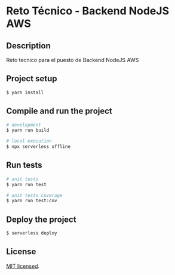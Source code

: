# Reto Técnico - Backend NodeJS AWS

## Description

Reto tecnico para el puesto de Backend NodeJS AWS

## Project setup

```bash
$ yarn install
```

## Compile and run the project

```bash
# development
$ yarn run build

# local execution
$ npx serverless offline
```

## Run tests

```bash
# unit tests
$ yarn run test

# unit tests coverage
$ yarn run test:cov
```

## Deploy the project

```bash
$ serverless deploy
```

## License

[MIT licensed](https://github.com/nestjs/nest/blob/master/LICENSE).
